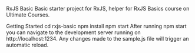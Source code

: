 RxJS Basic
Basic starter project for RxJS, helper for RxJS Basics course on Ultimate Courses.

Getting Started
cd rxjs-basic
npm install
npm start
After running npm start you can navigate to the development server running on http://localhost:1234. 
Any changes made to the sample.js file will trigger an automatic reload.
